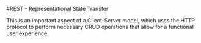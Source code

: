 #REST - Representational State Transfer 

This is an important aspect of a Client-Server model, which uses the HTTP protocol to perform necessary CRUD operations that allow for a functional user experience. 
